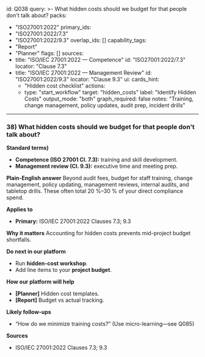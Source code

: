 id: Q038
query: >-
  What hidden costs should we budget for that people don't talk about?
packs:
  - "ISO27001:2022"
primary_ids:
  - "ISO27001:2022/7.3"
  - "ISO27001:2022/9.3"
overlap_ids: []
capability_tags:
  - "Report"
  - "Planner"
flags: []
sources:
  - title: "ISO/IEC 27001:2022 — Competence"
    id: "ISO27001:2022/7.3"
    locator: "Clause 7.3"
  - title: "ISO/IEC 27001:2022 — Management Review"
    id: "ISO27001:2022/9.3"
    locator: "Clause 9.3"
ui:
  cards_hint:
    - "Hidden cost checklist"
  actions:
    - type: "start_workflow"
      target: "hidden_costs"
      label: "Identify Hidden Costs"
output_mode: "both"
graph_required: false
notes: "Training, change management, policy updates, audit prep, incident drills"
---
### 38) What hidden costs should we budget for that people don't talk about?

**Standard terms)**
- **Competence (ISO 27001 Cl. 7.3):** training and skill development.
- **Management review (Cl. 9.3):** executive time and meeting prep.

**Plain-English answer**
Beyond audit fees, budget for staff training, change management, policy updating, management reviews, internal audits, and tabletop drills. These often total 20 %–30 % of your direct compliance spend.

**Applies to**
- **Primary:** ISO/IEC 27001:2022 Clauses 7.3; 9.3

**Why it matters**
Accounting for hidden costs prevents mid-project budget shortfalls.

**Do next in our platform**
- Run **hidden-cost workshop**.
- Add line items to your **project budget**.

**How our platform will help**
- **[Planner]** Hidden cost templates.
- **[Report]** Budget vs actual tracking.

**Likely follow-ups**
- “How do we minimize training costs?” (Use micro-learning—see Q085)

**Sources**
- ISO/IEC 27001:2022 Clauses 7.3; 9.3
